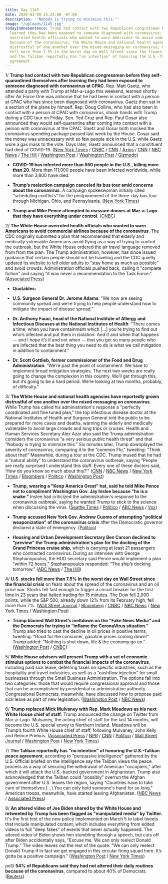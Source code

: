 ```yaml
---
title: Day 1145
date: 2020-03-09 15:24:00 -07:00
description: '"Nobody is trying to minimize this."'
image: "/uploads/1145.jpg"
todayInOneSentence: Trump had contact with two Republican congressmen before they
  learned they had been exposed to someone diagnosed with coronavirus; the White House
  overruled health officials who wanted to warn Americans to avoid commercial airlines
  because of the coronavirus; the White House and national health agencies have grown
  distrustful of one another over the mixed messaging on coronavirus; U.S. stocks
  fell more than 7.5% in the worst day on Wall Street since the financial crisis;
  and the Taliban reportedly has "no intention" of honoring the U.S.-Taliban peace
  agreement.
---
```


1/ **Trump had contact with two Republican congressmen before they self-quarantined themselves after learning they had been exposed to someone diagnosed with coronavirus at CPAC**. Rep. Matt Gaetz, who attended a party with Trump at Mar-a-Lago this weekend, learned shortly after Air Force One was airborne that he had been in contact with a person at CPAC who has since been diagnosed with coronavirus. Gaetz then sat in a section of the plane by himself. Rep. Doug Collins, who had also been in contact with a person at CPAC with coronavirus, shook hands with Trump during a CDC tour on Friday. Sen. Ted Cruz and Rep. Paul Gosar also announced they would self-quarantine after coming into contact with a person with coronavirus at the CPAC. Gaetz and Gosar both mocked the coronavirus spending package passed last week by the House. Gosar said the money was unnecessary with so few people sick in the U.S. while Gaetz wore a gas mask to the vote. Days later, Gaetz announced that a constituent had died of COVID-19. ([New York Times](https://www.nytimes.com/2020/03/09/us/politics/trump-coronavirus.html) / [CNBC](https://www.cnbc.com/2020/03/09/collins-gaetz-had-contact-with-trump-before-coronavirus-self-quarantine.html) / [CNN](https://www.cnn.com/2020/03/09/politics/doug-collins-self-quarantine-cpac/index.html) / [Axios](https://www.axios.com/ted-cruz-coronavirus-self-quarantine-0c85ef4e-8022-43c9-9196-ab2d43db3aba.html) / [CNN](https://www.cnn.com/2020/03/08/politics/ted-cruz-coronavirus-cpac/index.html) / [NBC News](https://www.nbcnews.com/health/health-news/live-blog/coronavirus-updates-live-1st-case-confirmed-washington-d-c-u-n1152416/ncrd1152736#liveBlogHeader) / [The Hill](https://thehill.com/policy/healthcare/486534-ted-cruz-shook-hands-with-infected-cpac-attendee) / [Washington Post](https://www.washingtonpost.com/politics/coronavirus-case-at-cpac-brings-outbreak-closer-to-trump-threatening-to-upend-his-routine-amid-reelection-bid/2020/03/08/8e3ba384-6170-11ea-912d-d98032ec8e25_story.html) / [Washington Post](https://www.washingtonpost.com/politics/2020/03/07/matt-gaetz-coronavirus-florida/) / [Gizmodo](https://gizmodo.com/congressman-who-mocked-emergency-coronavirus-bill-goes-1842204871))

* **COVID-19 has infected more than 550 people in the U.S., killing more than 20**. More than 111,000 people have been infected worldwide, while more than 3,800 have died.

* **Trump’s reelection campaign canceled its bus tour amid concerns about the coronavirus**. A campaign spokeswoman initially cited “scheduling conflicts" for the postponement of the three-day bus tour through Michigan, Ohio, and Pennsylvania. ([New York Times](https://www.nytimes.com/2020/03/09/us/politics/trump-oil-price-drop-markets.html))

* **Trump and Mike Pence attempted to reassure donors at Mar-a-Lago that they have everything under control**. ([CNBC](https://www.cnbc.com/2020/03/09/trump-pence-try-to-reassure-gop-donors-coronavirus-response-under-control.html))

2/ **The White House overruled health officials who wanted to warn Americans to avoid commercial airlines because of the coronavirus**. The CDC originally submitted a plan that recommended that elderly and medically vulnerable Americans avoid flying as a way of trying to control the outbreak, but the White House ordered the air travel language removed from from the plan. The Trump administration, however, has since issued guidance that certain people should not be traveling and the CDC quietly updated its website to tell older adults to “stay home as much as possible” and avoid crowds. Administration officials pushed back, calling it "complete fiction" and saying "it was never a recommendation to the Task Force." ([Associated Press](https://apnews.com/921ad7f1f08d7634bf681ba785faf269))

* **Quotables:**

* **U.S. Surgeon General Dr. Jerome Adams**: "We now are seeing community spread and we’re trying to help people understand how to mitigate the impact of disease spread,”

* **Dr. Anthony Fauci, head of the National Institute of Allergy and Infectious Diseases at the National Institutes of Health**: “There comes a time, when you have containment which \[...\] you’re trying to find out who’s infected and put them in isolation. And if and when that happens — and I hope it’s if and not when — that you get so many people who are infected that the best thing you need to do is what we call mitigation in addition to containment.”

* **Dr. Scott Gottlieb, former commissioner of the Food and Drug Administration**: “We’re past the point of containment. We have to implement broad mitigation strategies. The next two weeks are really going to change the complexion in this country. We’ll get through this, but it’s going to be a hard period. We’re looking at two months, probably, of difficulty."

3/ **The White House and national health agencies have reportedly grown distrustful of one another over the mixed messaging on coronavirus**. While Trump has called his administration's response a "perfectly coordinated and fine tuned plan," the top infectious disease doctor at the National Institutes of Health and Surgeon General told the public to be prepared for more cases and deaths, warning the elderly and medically vulnerable to avoid large crowds and long trips or cruises. Health and Human Services Secretary Alex Azar also said the Trump administration considers the coronavirus “a very serious public health threat” and that “Nobody is trying to minimize this.” Six minutes later, Trump downplayed the severity of coronavirus, comparing it to the “common Flu," tweeting: “Think about that!” Meanwhile, during a tour at the CDC, Trump mused that he had a "natural ability" to understand the coronavirus outbreak, saying “People are really surprised I understand this stuff. Every one of these doctors said, ‘How do you know so much about this?’" ([CNN](https://www.cnn.com/2020/03/09/politics/cdc-policy-test-kits-coronavirus/index.html) / [NBC News](https://www.nbcnews.com/politics/white-house/mixed-white-house-messaging-coronavirus-sparks-internal-frustration-n1152606) / [New York Times](https://www.nytimes.com/2020/03/07/us/politics/trump-coronavirus.html) / [Bloomberg](https://www.bloomberg.com/news/articles/2020-03-09/trump-s-coronavirus-claims-often-contradicted-by-his-own-experts) / [Politico](https://www.politico.com/news/2020/03/07/trump-coronavirus-management-style-123465) / [Washington Post](https://www.washingtonpost.com/politics/maybe-i-have-a-natural-ability-trump-plays-medical-expert-on-coronavirus-by-second-guessing-the-professionals/2020/03/06/3ee0574c-5ffb-11ea-9055-5fa12981bbbf_story.html))

* **Trump, wearing a "Keep America Great" hat, said he told Mike Pence not to compliment Washington Gov. Jay Inslee because "he is a snake."** Inslee had criticized the administration's response to the coronavirus outbreak, saying he wanted Trump to stick to the science when discussing the virus. ([Seattle Times](https://www.seattletimes.com/seattle-news/politics/president-trump-calls-inslee-a-snake-after-governor-and-vice-presidents-bipartisan-meeting-on-coronavirus/) / [Politico](https://www.politico.com/news/2020/03/06/donald-trump-jay-inslee-coronavirus-123114) / [ABC News](https://abcnews.go.com/Technology/wireStory/president-trump-calls-off-planned-trip-cdc-atlanta-69433278) / [Vox](https://www.vox.com/policy-and-politics/2020/3/7/21169233/coronavirus-trump-cdc-visit-covid-19))

* **Trump accused New York Gov. Andrew Cuomo of attempting "political weaponization" of the coronavirus crisis** after the Democratic governor declared a state of emergency. ([Politico](https://www.politico.com/news/2020/03/09/trump-attacks-second-democratic-governor-over-coronavirus-criticism-124216))

* **Housing and Urban Development Secretary Ben Carson declined to "preview" the Trump administration's plan for the docking of the Grand Princess cruise ship**, which is carrying at least 21 passengers who contracted coronavirus. During an interview with George Stephanopoulos, the HUD secretary said Pence would implement a plan "within 72 hours."  Stephanopoulos responded: “The ship’s docking tomorrow." ([ABC News](https://abcnews.go.com/Politics/trump-administration-working-hard-coronavirus-hhs-secretary-ben/story?id=69455917) / [The Hill](https://thehill.com/homenews/sunday-talk-shows/486490-carson-declines-to-preview-plan-for-cruise-ship-docking-we))

4/ **U.S. stocks fell more than 7.5% in the worst day on Wall Street since the financial crisis** on fears about the spread of the coronavirus and an oil price war. Stocks fell fast enough to trigger a circuit breaker for the first time in 23 years that halted trading for 15 minutes. The Dow fell 2,000 points, while the S&P 500, already down 12% from its February high, fell more than 7%. ([Wall Street Journal](https://www.wsj.com/articles/asian-stock-markets-in-early-monday-sell-off-after-saudi-arabias-decision-to-cut-most-of-its-oil-prices-11583713399) / [Bloomberg](https://www.bloomberg.com/news/articles/2020-03-08/yen-slides-as-oil-price-war-adds-to-global-worries-markets-wrap) / [CNBC](https://www.cnbc.com/2020/03/08/dow-futures-drop-700-points-as-all-out-oil-price-war-adds-to-coronavirus-stress.html) / [NBC News](https://www.nbcnews.com/business/markets/dow-set-open-decline-1-300-points-oil-war-adds-n1152941) / [New York Times](https://www.nytimes.com/2020/03/09/business/stock-market-today.html) / [Washington Post](https://www.washingtonpost.com/business/2020/03/09/coronavirus-panic-stunning-market-declines-fan-recession-fears/))

* **Trump blamed Wall Street’s meltdown on the "Fake News Media" and the Democrats for trying to “inflame the CoronaVirus situation.”** Trump also tried to cast the decline in oil prices in positive terms, tweeting: “Good for the consumer, gasoline prices coming down!" Trump added: "Nothing is shut down, life & the economy go on." ([Washington Post](https://www.washingtonpost.com/business/2020/03/09/markets-economy-coronavirus/#link-PKBLYOVI2JFBJDFVJJGMWITGGU) / [CNBC](https://www.cnbc.com/2020/03/09/trump-attacks-biden-and-media-as-markets-tank-coronavirus-spreads.html))

5/ **White House advisers will present Trump with a set of economic stimulus options to combat the financial impacts of the coronavirus**, including paid sick leave, deferring taxes on specific industries, such as the hospitality and travel industries, as well as a “cashflow injection” for small businesses through the Small Business Administration. The options fall into two categories: those that would require congressional approval and those that can be accomplished by presidential or administrative authority. Congressional Democrats, meanwhile, have discussed how to propose paid sick leave as part of new legislation. ([Washington Post](https://www.washingtonpost.com/business/2020/03/09/trump-coronavirus-paid-sick-leave/) / [NBC News](https://www.nbcnews.com/politics/white-house/trump-weigh-coronavirus-stimulus-options-monday-including-paid-sick-leave-n1153291))

6/ **Trump replaced Mick Mulvaney with Rep. Mark Meadows as his next White House chief of staff**. Trump announced the change on Twitter from Mar-a-Lago. Mulvaney, the acting chief of staff for the last 14 months, will become the U.S. special envoy to Northern Ireland. Meadows will be Trump’s fourth White House chief of staff, following Mulvaney, John Kelly and Reince Priebus. ([Associated Press](https://apnews.com/cea977bd5514a17e5ced56d10553167f) / [NPR](https://www.npr.org/2020/03/06/766025774/mick-mulvaney-out-as-white-house-chief-of-staff) / [CNN](https://www.cnn.com/2020/03/06/politics/trump-mulvaney-out/index.html) / [Politico](https://www.politico.com/news/2020/03/06/mark-meadows-white-house-chief-staff-123210) / [Wall Street Journal](https://www.wsj.com/articles/trump-says-rep-mark-meadows-will-take-over-as-white-house-chief-of-staff-11583543712) / [Washington Post](https://www.washingtonpost.com/politics/trump-picks-mark-meadows-as-new-white-house-chief-of-staff/2020/03/06/c669d3fe-6010-11ea-8baf-519cedb6ccd9_story.html) / [New York Times](https://www.nytimes.com/2020/03/06/us/politics/trump-mark-meadows-mick-mulvaney.html))

7/ **The Taliban reportedly has "no intention" of honoring the U.S.-Taliban peace agreement**, according to "persuasive intelligence" gathered by the U.S. Official briefed on the intelligence say the Taliban views the peace process as a way of securing the withdrawal of American "occupiers," after which it will attack the U.S.-backed government in Afghanistan. Trump also acknowledged that the Taliban could "possibly" overrun the Afghan government after U.S. leaves the region, saying "Countries have to take care of themselves \[...\] You can only hold someone's hand for so long." American troops, meanwhile, have started leaving Afghanistan. ([NBC News](https://www.nbcnews.com/politics/national-security/officials-u-s-has-persuasive-intel-taliban-does-not-intend-n1150051) / [Associated Press](https://apnews.com/2e8a815a031e8da37075feec466694c2))

8/ **An altered video of Joe Biden shared by the White House and retweeted by Trump has been flagged as "manipulated media" by Twitter.** It's the first test of the new policy implemented on March 5 to label tweets that include manipulated content, which includes everything from edited videos to full "deep fakes" of events that never actually happened. The altered video of Biden shows him stumbling through a speech, but cuts off after Biden accidentally says, "Excuse me. We can only reelect Donald Trump." The video leaves out the rest of the quote: "We can only reelect Donald Trump if in fact we get engaged in this circular firing squad here. It’s gotta be a positive campaign." ([Washington Post](https://www.washingtonpost.com/technology/2020/03/08/twitter-flags-video-retweeted-by-president-trump-manipulated-media/) / [New York Times](https://www.nytimes.com/2020/03/09/technology/manipulated-biden-video-trump.html))

poll/ **54% of Republicans said they had not altered their daily routines because of the coronavirus**, compared to about 40% of Democrats. ([Reuters](https://www.reuters.com/article/us-health-coronavirus-usa-polarization-idUSKBN20T2O3))